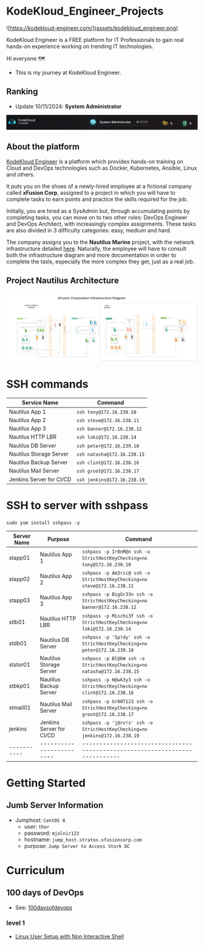 # KodeKloud_Engineer_Projects

![https://kodekloud-engineer.com/](assets/kodekloud_engineer.png)

KodeKloud Engineer is a FREE platform for IT Professionals to gain real hands-on experience working on trending IT technologies.

Hi everyone 🗺️

- This is my journey at KodeKloud Engineer.

## Ranking

- Update 10/11/2024: **System Administrator**

![System Administratior](assets/system_administrator.png)

## About the platform

[KodeKloud Engineer](https://kodekloud-engineer.com/#!/project_brief) is a platform which provides hands-on training on Cloud and DevOps technologies such as Docker, Kubernetes, Ansible, Linux and others.

It puts you on the shoes of a newly-hired employee at a fictional company called **xFusion Corp**, assigned to a project in which you will have to complete tasks to earn points and practice the skills required for the job.

Initially, you are hired as a SysAdmin but, through accumulating points by completing tasks, you can move on to two other roles: DevOps Engineer and DevOps Architect, with increasingly complex assignments. These tasks are also divided in 3 difficulty categories: easy, medium and hard.

The company assigns you to the **Nautilus Marine** project, with the network infrastructure detailed [here](https://lucid.app/lucidchart/58e22de2-c446-4b49-ae0f-db79a3318e97/view?page=0_0#). Naturally, the employee will have to consult both the infrastructure diagram and more documentation in order to complete the tasls, especially the more complex they get, just as a real job.

## Project Nautilus Architecture
![Project Nautilus](assets/nautilus_architecture.png)

# SSH commands

| Service Name             | Command                     |
| ------------------------ | --------------------------- |
| Nautilus App 1           | `ssh tony@172.16.238.10`    |
| Nautilus App 2           | `ssh steve@172.16.238.11`   |
| Nautilus App 3           | `ssh banner@172.16.238.12`  |
| Nautilus HTTP LBR        | `ssh loki@172.16.238.14`    |
| Nautilus DB Server       | `ssh peter@172.16.239.10`   |
| Nautilus Storage Server  | `ssh natasha@172.16.238.15` |
| Nautilus Backup Server   | `ssh clint@172.16.238.16`   |
| Nautilus Mail Server     | `ssh groot@172.16.238.17`   |
| Jenkins Server for CI/CD | `ssh jenkins@172.16.238.19` |

# SSH to server with sshpass

`sudo yum install sshpass -y`

| Server Name | Purpose                  | Command                                                                     |
| ----------- | ------------------------ | --------------------------------------------------------------------------- |
| stapp01     | Nautilus App 1           | `sshpass -p Ir0nM@n ssh -o StrictHostKeyChecking=no tony@172.16.238.10`     |
| stapp02     | Nautilus App 2           | `sshpass -p Am3ric@ ssh -o StrictHostKeyChecking=no steve@172.16.238.11`    |
| stapp03     | Nautilus App 3           | `sshpass -p BigGr33n ssh -o StrictHostKeyChecking=no banner@172.16.238.12`  |
| stlb01      | Nautilus HTTP LBR        | `sshpass -p Mischi3f ssh -o StrictHostKeyChecking=no loki@172.16.238.14`    |
| stdb01      | Nautilus DB Server       | `sshpass -p 'Sp!dy' ssh -o StrictHostKeyChecking=no peter@172.16.239.10`    |
| ststor01    | Nautilus Storage Server  | `sshpass -p Bl@kW ssh -o StrictHostKeyChecking=no natasha@172.16.238.15`    |
| stbkp01     | Nautilus Backup Server   | `sshpass -p H@wk3y3 ssh -o StrictHostKeyChecking=no clint@172.16.238.16`    |
| stmail01    | Nautilus Mail Server     | `sshpass -p Gr00T123 ssh -o StrictHostKeyChecking=no groot@172.16.238.17`   |
| jenkins     | Jenkins Server for CI/CD | `sshpass -p 'j@rv!s' ssh -o StrictHostKeyChecking=no jenkins@172.16.238.19` |
| ----------- | ------------------------ | --------------------------------------------------------------------------- |

# Getting Started

## Jumb Server Information

- Jumphost: `CentOS 8`
    - user: `thor`
    - password: `mjolnir123`
    - hostname: `jump_host.stratos.xfusioncorp.com`
    - purpose: `Jump Server to Access Stork DC`

# Curriculum

## 100 days of DevOps

- See: [100daysofdevops](/curriculum/100daysofdevops)

### level 1

- [Linux User Setup with Non Interactive Shell](/curriculum/100daysofdevops/level_1/Day_1:_Linux_User_Setup_with_Non_Interactive_Shell/)


